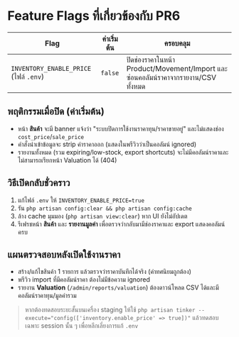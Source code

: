 # Feature Flags ที่เกี่ยวข้องกับ PR6

| Flag | ค่าเริ่มต้น | ครอบคลุม |
| --- | --- | --- |
| `INVENTORY_ENABLE_PRICE` (ไฟล์ `.env`) | `false` | ปิดช่องราคาในหน้า Product/Movement/Import และซ่อนคอลัมน์ราคาจากรายงาน/CSV ทั้งหมด |

## พฤติกรรมเมื่อปิด (ค่าเริ่มต้น)
- หน้า **สินค้า** จะมี banner แจ้งว่า "ระบบปิดการใช้งานราคาทุน/ราคาขายอยู่" และไม่แสดงช่อง `cost_price`/`sale_price`
- คำสั่งนำเข้าข้อมูลจะ strip ค่าราคาออก (แสดงในพรีวิวว่าเป็นคอลัมน์ ignored)
- รายงานทั้งหมด (รวม expiring/low-stock, export shortcuts) จะไม่มีคอลัมน์ราคาและไม่สามารถเรียกหน้า Valuation ได้ (404)

## วิธีเปิดกลับชั่วคราว
1. แก้ไฟล์ `.env` ให้ `INVENTORY_ENABLE_PRICE=true`
2. รัน `php artisan config:clear && php artisan config:cache`
3. ล้าง cache มุมมอง (`php artisan view:clear`) หาก UI ยังไม่อัปเดต
4. รีเฟรชหน้า **สินค้า** และ **รายงานมูลค่า** เพื่อตรวจว่ากลับมามีช่องราคาและ export แสดงคอลัมน์ครบ

## แผนตรวจสอบหลังเปิดใช้งานราคา
- สร้าง/แก้ไขสินค้า 1 รายการ แล้วตรวจว่าราคาบันทึกได้จริง (ค่าทศนิยมถูกต้อง)
- พรีวิว import ที่มีคอลัมน์ราคา ต้องไม่มีข้อความ ignored
- รายงาน **Valuation** (`/admin/reports/valuation`) ต้องดาวน์โหลด CSV ได้และมีคอลัมน์ราคาทุน/มูลค่ารวม

> หากต้องทดสอบระยะสั้นบนเครื่อง staging ให้ใช้ `php artisan tinker --execute="config(['inventory.enable_price' => true])"` แล้วทดสอบเฉพาะ session นั้น ๆ เพื่อหลีกเลี่ยงการแก้ `.env`
